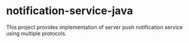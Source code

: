 # notification-service-java
This project provides implementation of server push notification service using multiple protocols.
